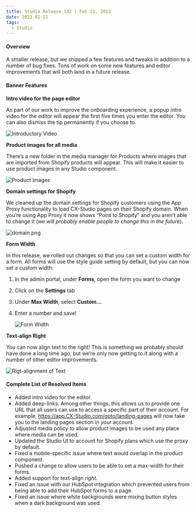 ```yaml
---
title: Studio Release 132 | Feb 21, 2022
date: 2022-02-21
tags:
  - Studio
---
```


#### Overview

A smaller release, but we shipped a few features and tweaks in addition to a number of bug fixes. Tons of work on some
new features and editor improvements that will both land in a future release.

#### Banner Features

**Intro video for the page editor**

As part of our work to improve the onboarding experience, a popup intro video for the editor will appear the first five
times you enter the editor. You can also dismiss the tip permanently if you choose to.

![Introductory Video](/assets/studio/Screen_Shot_2022-02-24_at_11.10.37_AM.png)

**Product images for all media**

There’s a new folder in the media manager for Products where images that are imported from Shopify products will appear.
This will make it easier to use product images in any Studio component.

![Product Images](/assets/studio/Screen_Shot_2022-02-24_at_11.02.56_AM.png) 

**Domain settings for Shopify**

We cleaned up the domain settings for Shopify customers using the App Proxy functionality to load CX-Studio pages on
their
Shopify domain. When you’re using App Proxy it now shows “Point to Shopify” and you aren’t able to change it (*we will
probably enable people to change this in the future*).

![domain.png](/assets/studio/domain.png)

**Form Width**

In this release, we rolled out changes so that you can set a custom width for a form. All forms will use the style guide
setting by default, but you can now set a custom width:

1. In the admin portal, under **Forms**, open the form you want to change
2. Click on the **Settings** tab
3. Under **Max Width**, select **Custom...**
4. Enter a number and save!

   ![Form Width](/assets/studio/form-width.gif)

**Text-align Right**

You can now align text to the right! This is something we probably should have done a long time ago, but we’re only now
getting to it along with a number of other editor improvements.

![Rigt-alignment of Text](/assets/studio/Screen_Shot_2022-02-24_at_11.59.05_AM.png)

#### Complete List of Resolved Items

* Added intro video for the editor.
* Added deep-links. Among other things, this allows us to provide one URL that all users can use to access a specific
  part of their account. For example, <https://app.CX-Studio.com/goto/landing-pages> will now take you to the landing
  pages section in *your* account.
* Adjusted media policy to allow product images to be used any place where media can be used.
* Updated the Studio UI to account for Shopify plans which use the proxy by default.
* Fixed a mobile-specific issue where text would overlap in the product component.
* Pushed a change to allow users to be able to set a max-width for their forms.
* Added support for text-align *right.*
* Fixed an issue with our HubSpot integration which prevented users from being able to add their HubSpot forms to a
  page.
* Fixed an issue where white backgrounds were mixing button styles when a dark background was used.
